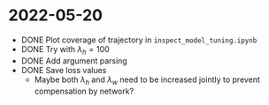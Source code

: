 # 2022-05-20

- DONE Plot coverage of trajectory in `inspect_model_tuning.ipynb`
- DONE Try with $\lambda_h=100$ 
- DONE Add argument parsing 
- DONE Save loss values
	- Maybe both $\lambda_h$ and $\lambda_w$ need to be increased jointly to prevent compensation by network?
